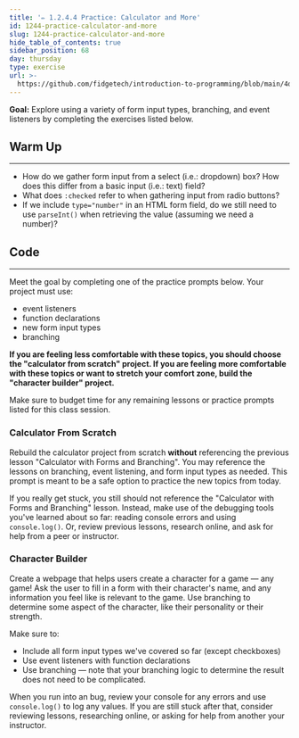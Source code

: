```yaml
---
title: '✏️ 1.2.4.4 Practice: Calculator and More'
id: 1244-practice-calculator-and-more
slug: 1244-practice-calculator-and-more
hide_table_of_contents: true
sidebar_position: 68
day: thursday
type: exercise
url: >-
  https://github.com/fidgetech/introduction-to-programming/blob/main/4d_classwork_practice_more_branching_form_input_types.md
---
```


**Goal:** Explore using a variety of form input types, branching, and event listeners by completing the exercises listed below.

## Warm Up
<hr />

* How do we gather form input from a select (i.e.: dropdown) box? How does this differ from a basic input (i.e.: text) field?
* What does `:checked` refer to when gathering input from radio buttons?
* If we include `type="number"` in an HTML form field, do we still need to use `parseInt()` when retrieving the value (assuming we need a number)?

## Code
<hr />

Meet the goal by completing one of the practice prompts below. Your project must use: 

* event listeners
* function declarations
* new form input types
* branching

**If you are feeling less comfortable with these topics, you should choose the "calculator from scratch" project. If you are feeling more comfortable with these topics or want to stretch your comfort zone, build the "character builder" project.**

Make sure to budget time for any remaining lessons or practice prompts listed for this class session.

### Calculator From Scratch

Rebuild the calculator project from scratch **without** referencing the previous lesson "Calculator with Forms and Branching". You may reference the lessons on branching, event listening, and form input types as needed. This prompt is meant to be a safe option to practice the new topics from today. 

If you really get stuck, you still should not reference the "Calculator with Forms and Branching" lesson. Instead, make use of the debugging tools you've learned about so far: reading console errors and using `console.log()`. Or, review previous lessons, research online, and ask for help from a peer or instructor. 

### Character Builder

Create a webpage that helps users create a character for a game — any game! Ask the user to fill in a form with their character's name, and any information you feel like is relevant to the game. Use branching to determine some aspect of the character, like their personality or their strength.

Make sure to:

* Include all form input types we've covered so far (except checkboxes)
* Use event listeners with function declarations
* Use branching — note that your branching logic to determine the result does not need to be complicated.

When you run into an bug, review your console for any errors and use `console.log()` to log any values. If you are still stuck after that, consider reviewing lessons, researching online, or asking for help from another your instructor.